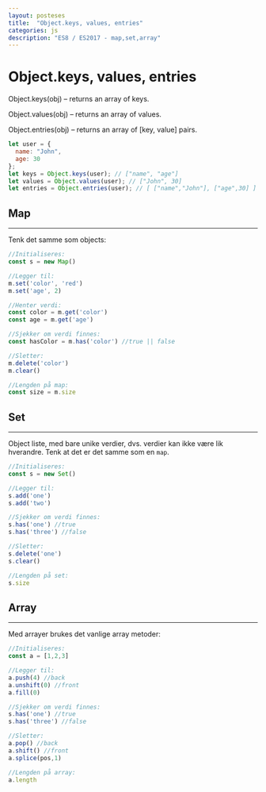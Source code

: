 ```yaml
---
layout: posteses
title:  "Object.keys, values, entries"
categories: js
description: "ES8 / ES2017 - map,set,array"
---
```

Object.keys, values, entries
======

Object.keys(obj) – returns an array of keys.

Object.values(obj) – returns an array of values.

Object.entries(obj) – returns an array of [key, value] pairs.

```javascript
let user = {
  name: "John",
  age: 30
};
let keys = Object.keys(user); // ["name", "age"]
let values = Object.values(user); // ["John", 30]
let entries = Object.entries(user); // [ ["name","John"], ["age",30] ]
```

Map
------
---

Tenk det samme som objects:
```javascript
//Initialiseres:
const s = new Map()

//Legger til:
m.set('color', 'red')
m.set('age', 2)

//Henter verdi:
const color = m.get('color')
const age = m.get('age')

//Sjekker om verdi finnes:
const hasColor = m.has('color') //true || false

//Sletter:
m.delete('color')
m.clear()

//Lengden på map:
const size = m.size
```


Set
------
---

Object liste, med bare unike verdier, dvs. verdier kan ikke være lik hverandre.
Tenk at det er det samme som en `map`.
```javascript
//Initialiseres:
const s = new Set()

//Legger til:
s.add('one')
s.add('two')

//Sjekker om verdi finnes:
s.has('one') //true
s.has('three') //false

//Sletter:
s.delete('one')
s.clear()

//Lengden på set:
s.size
```

Array
------
---

Med arrayer brukes det vanlige array metoder:
```javascript
//Initialiseres:
const a = [1,2,3]

//Legger til:
a.push(4) //back
a.unshift(0) //front
a.fill(0)

//Sjekker om verdi finnes:
s.has('one') //true
s.has('three') //false

//Sletter:
a.pop() //back
a.shift() //front
a.splice(pos,1)

//Lengden på array:
a.length
```
